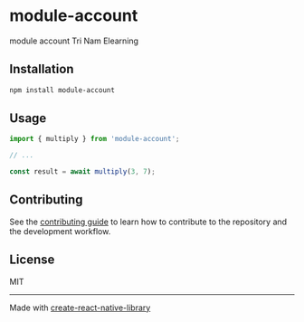 # module-account

module account Tri Nam Elearning

## Installation

```sh
npm install module-account
```

## Usage


```js
import { multiply } from 'module-account';

// ...

const result = await multiply(3, 7);
```


## Contributing

See the [contributing guide](CONTRIBUTING.md) to learn how to contribute to the repository and the development workflow.

## License

MIT

---

Made with [create-react-native-library](https://github.com/callstack/react-native-builder-bob)
